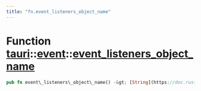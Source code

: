 ```yaml
---
title: "fn.event_listeners_object_name"
---
```


Function [tauri](/api/rust/tauri/../index.html)::[event](/api/rust/tauri/index.html)::[event\_listeners\_object\_name](/api/rust/tauri/)
========================================================================================================================================

```rust
pub fn event\_listeners\_object\_name() -&gt; [String](https://doc.rust-lang.org/nightly/alloc/string/struct.String.html "struct alloc::string::String")
```
      